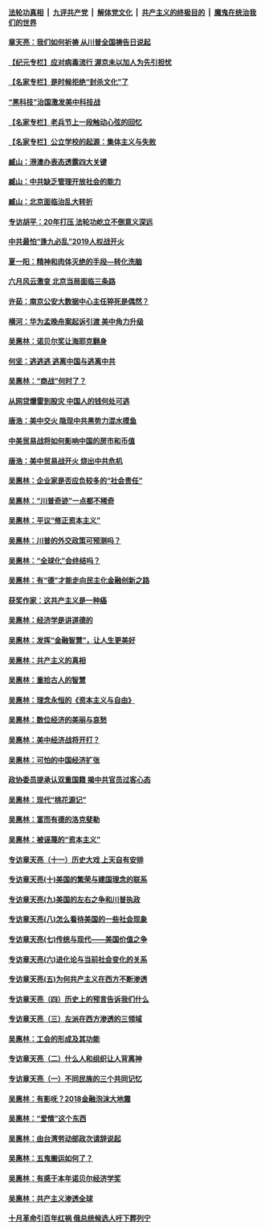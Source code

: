 

####  [法轮功真相](../../../../basic/blob/master/README.md?t=07080602) &nbsp;|&nbsp; [九评共产党](../../../../9ping.md/blob/master/README.md?t=07080602) &nbsp;|&nbsp; [解体党文化](../../../../jtdwh.md/blob/master/README.md?t=07080602)  &nbsp;|&nbsp; [共产主义的终极目的](../../../../gczydzjmd.md/blob/master/README.md?t=07080602) &nbsp;|&nbsp; [魔鬼在统治我们的世界](../../../../mgztzwmdsj.md/blob/master/README.md?t=07080602) 

#### [章天亮：我们如何祈祷 从川普全国祷告日说起](../pages/nsc423/n11944627.md?t=07080602) 

#### [【纪元专栏】应对病毒流行 渥京未以加人为先引担忧](../pages/nsc423/n11875714.md?t=07080602) 

#### [【名家专栏】是时候拒绝“封杀文化”了](../pages/nsc423/n11814093.md?t=07080602) 

#### [“黑科技”治国激发美中科技战](../pages/nsc423/n11638056.md?t=07080602) 

#### [【名家专栏】老兵节上一段触动心弦的回忆](../pages/nsc423/n11646016.md?t=07080602) 

#### [【名家专栏】公立学校的起源：集体主义与失败](../pages/nsc423/n11601833.md?t=07080602) 

#### [臧山：港澳办表态透露四大关键](../pages/nsc423/n11421628.md?t=07080602) 

#### [臧山：中共缺乏管理开放社会的能力](../pages/nsc423/n11407457.md?t=07080602) 

#### [臧山：北京面临治乱大转折](../pages/nsc423/n11406895.md?t=07080602) 

#### [专访胡平：20年打压 法轮功屹立不倒意义深远](../pages/nsc423/n11398800.md?t=07080602) 

#### [中共最怕“逢九必乱”2019人权战开火](../pages/nsc423/n11385248.md?t=07080602) 

#### [夏一阳：精神和肉体灭绝的手段—转化洗脑](../pages/nsc423/n11368250.md?t=07080602) 

#### [六月风云激变 北京当局面临三条路](../pages/nsc423/n11313668.md?t=07080602) 

#### [许茹：南京公安大数据中心主任猝死是偶然？](../pages/nsc423/n11064744.md?t=07080602) 

#### [横河：华为孟晚舟案起诉引渡 美中角力升级](../pages/nsc423/n11027230.md?t=07080602) 

#### [吴惠林：诺贝尔奖让海耶克翻身](../pages/nsc423/n10890049.md?t=07080602) 

#### [何坚：逃逃逃 逃离中国与逃离中共](../pages/nsc423/n10592891.md?t=07080602) 

#### [吴惠林：“商战”何时了？](../pages/nsc423/n10573558.md?t=07080602) 

#### [从网贷爆雷到股灾 中国人的钱何处可逃](../pages/nsc423/n10572800.md?t=07080602) 

#### [唐浩：美中交火 隐现中共黑势力混水摸鱼](../pages/nsc423/n10544040.md?t=07080602) 

#### [中美贸易战将如何影响中国的房市和币值](../pages/nsc423/n10543697.md?t=07080602) 

#### [唐浩：美中贸易战开火 烧出中共危机](../pages/nsc423/n10540126.md?t=07080602) 

#### [吴惠林：企业家是否应负较多的“社会责任”](../pages/nsc423/n10535022.md?t=07080602) 

#### [吴惠林：“川普奇迹”一点都不稀奇](../pages/nsc423/n10512808.md?t=07080602) 

#### [吴惠林：平议“修正资本主义”](../pages/nsc423/n10495724.md?t=07080602) 

#### [吴惠林：川普的外交政策可预测吗？](../pages/nsc423/n10462387.md?t=07080602) 

#### [吴惠林：“全球化”会终结吗？](../pages/nsc423/n10452838.md?t=07080602) 

#### [吴惠林：有“德”才能走向民主化金融创新之路](../pages/nsc423/n10432292.md?t=07080602) 

#### [获奖作家：这共产主义是一种癌](../pages/nsc423/n10431541.md?t=07080602) 

#### [吴惠林：经济学是讲道德的](../pages/nsc423/n10398014.md?t=07080602) 

#### [吴惠林：发挥“金融智慧”，让人生更美好](../pages/nsc423/n10375019.md?t=07080602) 

#### [吴惠林：共产主义的真相](../pages/nsc423/n10351394.md?t=07080602) 

#### [吴惠林：重拾古人的智慧](../pages/nsc423/n10337691.md?t=07080602) 

#### [吴惠林：理念永恒的《资本主义与自由》](../pages/nsc423/n10316274.md?t=07080602) 

#### [吴惠林：数位经济的美丽与哀愁](../pages/nsc423/n10292946.md?t=07080602) 

#### [吴惠林：美中经济战将开打？](../pages/nsc423/n10258825.md?t=07080602) 

#### [吴惠林：可怕的中国经济扩张](../pages/nsc423/n10219147.md?t=07080602) 

#### [政协委员提承认双重国籍 揭中共官员过客心态](../pages/nsc423/n10208809.md?t=07080602) 

#### [吴惠林：现代“桃花源记”](../pages/nsc423/n10185234.md?t=07080602) 

#### [吴惠林：富而有德的洛克斐勒](../pages/nsc423/n10142264.md?t=07080602) 

#### [吴惠林：被诬蔑的“资本主义”](../pages/nsc423/n10124816.md?t=07080602) 

#### [专访章天亮（十一）历史大戏 上天自有安排](../pages/nsc423/n10094905.md?t=07080602) 

#### [专访章天亮(十)美国的繁荣与建国理念的联系](../pages/nsc423/n10094899.md?t=07080602) 

#### [专访章天亮(九)美国的左右之争和川普执政](../pages/nsc423/n10094889.md?t=07080602) 

#### [专访章天亮(八)怎么看待美国的一些社会现象](../pages/nsc423/n10094857.md?t=07080602) 

#### [专访章天亮(七)传统与现代——美国价值之争](../pages/nsc423/n10093140.md?t=07080602) 

#### [专访章天亮(六)进化论与当前社会变化的关系](../pages/nsc423/n10092036.md?t=07080602) 

#### [专访章天亮(五)为何共产主义在西方不断渗透](../pages/nsc423/n10083620.md?t=07080602) 

#### [专访章天亮（四）历史上的预言告诉我们什么](../pages/nsc423/n10083606.md?t=07080602) 

#### [专访章天亮（三）左派在西方渗透的三领域](../pages/nsc423/n10081115.md?t=07080602) 

#### [吴惠林：工会的形成及其功能](../pages/nsc423/n10080633.md?t=07080602) 

#### [专访章天亮（二）什么人和组织让人背离神](../pages/nsc423/n10076637.md?t=07080602) 

#### [专访章天亮（一）不同民族的三个共同记忆](../pages/nsc423/n10074188.md?t=07080602) 

#### [吴惠林：有影呒？2018金融泡沫大地震](../pages/nsc423/n10040534.md?t=07080602) 

#### [吴惠林：“爱情”这个东西](../pages/nsc423/n10019423.md?t=07080602) 

#### [吴惠林：由台湾劳动部政次请辞说起](../pages/nsc423/n9979679.md?t=07080602) 

#### [吴惠林：五鬼搬运如何了？](../pages/nsc423/n9925338.md?t=07080602) 

#### [吴惠林：有感于本年诺贝尔经济学奖](../pages/nsc423/n9871883.md?t=07080602) 

#### [吴惠林：共产主义渗透全球](../pages/nsc423/n9812748.md?t=07080602) 

#### [十月革命引百年红祸 俄总统候选人吁下葬列宁](../pages/nsc423/n9810182.md?t=07080602) 

